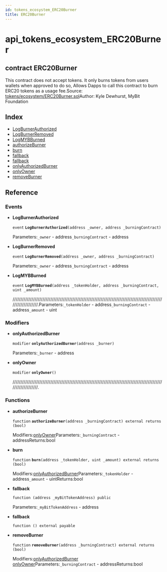 ```yaml
---
id: tokens_ecosystem_ERC20Burner
title: ERC20Burner
---
```


# api\_tokens\_ecosystem\_ERC20Burner

## contract ERC20Burner

This contract does not accept tokens. It only burns tokens from users wallets when approved to do so, Allows Dapps to call this contract to burn ERC20 tokens as a usage fee.Source: [tokens/ecosystem/ERC20Burner.sol](https://github.com/MyBitFoundation/MyBit-Network.tech//blob/v0.0.0/contracts/tokens/ecosystem/ERC20Burner.sol)Author: Kyle Dewhurst, MyBit Foundation

## Index

* [LogBurnerAuthorized](https://github.com/MyBitFoundation/MyBit-Network.tech/tree/9bb35f4e2608f44c29e1b398fa64e00a295d0ed2/docgen/docs/tokens_ecosystem_ERC20Burner.html#LogBurnerAuthorized)
* [LogBurnerRemoved](https://github.com/MyBitFoundation/MyBit-Network.tech/tree/9bb35f4e2608f44c29e1b398fa64e00a295d0ed2/docgen/docs/tokens_ecosystem_ERC20Burner.html#LogBurnerRemoved)
* [LogMYBBurned](https://github.com/MyBitFoundation/MyBit-Network.tech/tree/9bb35f4e2608f44c29e1b398fa64e00a295d0ed2/docgen/docs/tokens_ecosystem_ERC20Burner.html#LogMYBBurned)
* [authorizeBurner](https://github.com/MyBitFoundation/MyBit-Network.tech/tree/9bb35f4e2608f44c29e1b398fa64e00a295d0ed2/docgen/docs/tokens_ecosystem_ERC20Burner.html#authorizeBurner)
* [burn](https://github.com/MyBitFoundation/MyBit-Network.tech/tree/9bb35f4e2608f44c29e1b398fa64e00a295d0ed2/docgen/docs/tokens_ecosystem_ERC20Burner.html#burn)
* [fallback](https://github.com/MyBitFoundation/MyBit-Network.tech/tree/9bb35f4e2608f44c29e1b398fa64e00a295d0ed2/docgen/docs/tokens_ecosystem_ERC20Burner.html)
* [fallback](https://github.com/MyBitFoundation/MyBit-Network.tech/tree/9bb35f4e2608f44c29e1b398fa64e00a295d0ed2/docgen/docs/tokens_ecosystem_ERC20Burner.html)
* [onlyAuthorizedBurner](https://github.com/MyBitFoundation/MyBit-Network.tech/tree/9bb35f4e2608f44c29e1b398fa64e00a295d0ed2/docgen/docs/tokens_ecosystem_ERC20Burner.html#onlyAuthorizedBurner)
* [onlyOwner](https://github.com/MyBitFoundation/MyBit-Network.tech/tree/9bb35f4e2608f44c29e1b398fa64e00a295d0ed2/docgen/docs/tokens_ecosystem_ERC20Burner.html#onlyOwner)
* [removeBurner](https://github.com/MyBitFoundation/MyBit-Network.tech/tree/9bb35f4e2608f44c29e1b398fa64e00a295d0ed2/docgen/docs/tokens_ecosystem_ERC20Burner.html#removeBurner)

## Reference

### Events

* **LogBurnerAuthorized**

  `event` **`LogBurnerAuthorized`**`(address _owner, address _burningContract)`

  Parameters:`_owner` - address`_burningContract` - address

* **LogBurnerRemoved**

  `event` **`LogBurnerRemoved`**`(address _owner, address _burningContract)`

  Parameters:`_owner` - address`_burningContract` - address

* **LogMYBBurned**

  `event` **`LogMYBBurned`**`(address _tokenHolder, address _burningContract, uint _amount)`

  ///////////////////////////////////////////////////////////////////////////////////////////////////////////////.Parameters:`_tokenHolder` - address`_burningContract` - address`_amount` - uint

### Modifiers

* **onlyAuthorizedBurner**

  `modifier` **`onlyAuthorizedBurner`**`(address _burner)`

  Parameters:`_burner` - address

* **onlyOwner**

  `modifier` **`onlyOwner`**`()`

  ///////////////////////////////////////////////////////////////////////////////////////////////////////////////.

### Functions

* **authorizeBurner**

  `function` **`authorizeBurner`**`(address _burningContract) external returns (bool)`

  Modifiers:[onlyOwner](https://github.com/MyBitFoundation/MyBit-Network.tech/tree/9bb35f4e2608f44c29e1b398fa64e00a295d0ed2/docgen/docs/tokens_ecosystem_ERC20Burner.html#onlyOwner)Parameters:`_burningContract` - addressReturns:bool

* **burn**

  `function` **`burn`**`(address _tokenHolder, uint _amount) external returns (bool)`

  Modifiers:[onlyAuthorizedBurner](https://github.com/MyBitFoundation/MyBit-Network.tech/tree/9bb35f4e2608f44c29e1b398fa64e00a295d0ed2/docgen/docs/tokens_ecosystem_ERC20Burner.html#onlyAuthorizedBurner)Parameters:`_tokenHolder` - address`_amount` - uintReturns:bool

* **fallback**

  `function (address _myBitTokenAddress) public`

  Parameters:`_myBitTokenAddress` - address

* **fallback**

  `function () external payable`

* **removeBurner**

  `function` **`removeBurner`**`(address _burningContract) external returns (bool)`

  Modifiers:[onlyAuthorizedBurner](https://github.com/MyBitFoundation/MyBit-Network.tech/tree/9bb35f4e2608f44c29e1b398fa64e00a295d0ed2/docgen/docs/tokens_ecosystem_ERC20Burner.html#onlyAuthorizedBurner) [onlyOwner](https://github.com/MyBitFoundation/MyBit-Network.tech/tree/9bb35f4e2608f44c29e1b398fa64e00a295d0ed2/docgen/docs/tokens_ecosystem_ERC20Burner.html#onlyOwner)Parameters:`_burningContract` - addressReturns:bool

